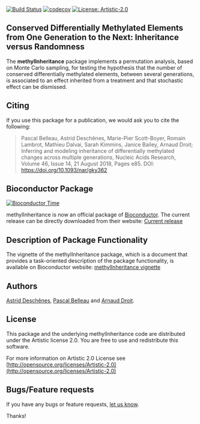 [![Build Status](https://travis-ci.org/adeschen/methylInheritance.svg?branch=master)](https://travis-ci.org/adeschen/methylInheritance)
[![codecov](https://codecov.io/gh/adeschen/methylInheritance/branch/master/graph/badge.svg)](https://codecov.io/gh/adeschen/methylInheritance)
[![License: Artistic-2.0](https://img.shields.io/badge/License-Artistic%202.0-0298c3.svg)](https://opensource.org/licenses/Artistic-2.0)

## Conserved Differentially Methylated Elements from One Generation to the Next: Inheritance versus Randomness


The **methylInheritance** package implements a permutation analysis, based 
on Monte Carlo sampling, for testing the 
hypothesis that the number of conserved differentially methylated 
elements, between several generations, is 
associated to an effect inherited from a treatment and that stochastic effect 
can be dismissed. 


## Citing ##

If you use this package for a publication, we would ask you to cite the 
following:

> Pascal Belleau, Astrid Deschênes, Marie-Pier Scott-Boyer, Romain Lambrot, Mathieu Dalvai, Sarah Kimmins, Janice Bailey, Arnaud Droit; Inferring and modeling inheritance of differentially methylated changes across multiple generations, Nucleic Acids Research, Volume 46, Issue 14, 21 August 2018, Pages e85. DOI: https://doi.org/10.1093/nar/gky362


## Bioconductor Package ##

[![Bioconductor Time](http://bioconductor.org/shields/years-in-bioc/methylInheritance.svg)](http://bioconductor.org/packages/release/bioc/html/methylInheritance.html "Bioconductor status")

methylInheritance is now an official package of [Bioconductor](http://bioconductor.org/). The current release can be directly downloaded from their website:
[Current release](http://bioconductor.org/packages/methylInheritance)


## Description of Package Functionality ##

The vignette of the methylInheritance package, which is a document that provides a task-oriented description of the package functionality, is available on Bioconductor website:
[methylInheritance vignette](https://bioconductor.org/packages/release/bioc/vignettes/methylInheritance/inst/doc/methylInheritance.html)


## Authors ##

[Astrid Desch&ecirc;nes](http://ca.linkedin.com/in/astriddeschenes "Astrid Desch&ecirc;nes"), 
[Pascal Belleau](http://ca.linkedin.com/in/pascalbelleau "Pascal Belleau")
and [Arnaud Droit](http://ca.linkedin.com/in/drarnaud "Arnaud Droit").


## License ##

This package and the underlying methylInheritance code are distributed under 
the Artistic license 2.0. You are free to use and redistribute this software. 

For more information on Artistic 2.0 License see
[http://opensource.org/licenses/Artistic-2.0](http://opensource.org/licenses/Artistic-2.0)


## Bugs/Feature requests ##

If you have any bugs or feature requests, 
[let us know](https://github.com/adeschen/methylInheritance/issues). 

Thanks!
